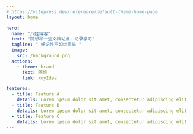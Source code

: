 ```yaml
---
# https://vitepress.dev/reference/default-theme-home-page
layout: home

hero:
  name: "八娃博客"
  text: "随想和一些文档站点，记录学习"
  tagline: " 好记性不如烂笔头 "
  image:
    src: /background.png
  actions:
    - theme: brand
      text: 随想
      link: /myIdea

features:
  - title: Feature A
    details: Lorem ipsum dolor sit amet, consectetur adipiscing elit
  - title: Feature B
    details: Lorem ipsum dolor sit amet, consectetur adipiscing elit
  - title: Feature C
    details: Lorem ipsum dolor sit amet, consectetur adipiscing elit
---
```


